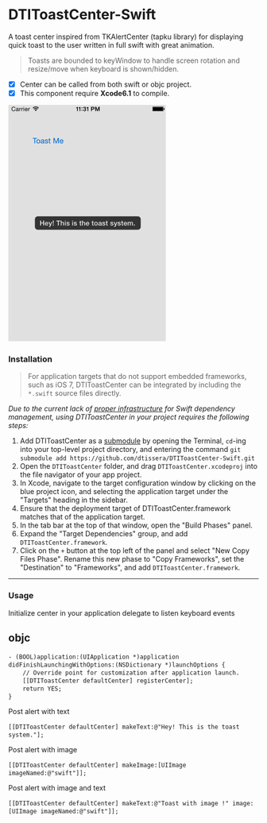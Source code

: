 DTIToastCenter-Swift
====================

A toast center inspired from TKAlertCenter (tapku library) for displaying quick toast to the user written in full swift with great animation.
> Toasts are bounded to keyWindow to handle screen rotation and resize/move when keyboard is shown/hidden.

- [x] Center can be called from both swift or objc project.
- [x] This component require **Xcode6.1** to compile.

<img src="Shots/toastcenter.gif"/> &nbsp; 

### Installation

> For application targets that do not support embedded frameworks, such as iOS 7, DTIToastCenter can be integrated by including the `*.swift` source files directly.

_Due to the current lack of [proper infrastructure](http://cocoapods.org) for Swift dependency management, using DTIToastCenter in your project requires the following steps:_

1. Add DTIToastCenter as a [submodule](http://git-scm.com/docs/git-submodule) by opening the Terminal, `cd`-ing into your top-level project directory, and entering the command `git submodule add https://github.com/dtissera/DTIToastCenter-Swift.git`
2. Open the `DTIToastCenter` folder, and drag `DTIToastCenter.xcodeproj` into the file navigator of your app project.
3. In Xcode, navigate to the target configuration window by clicking on the blue project icon, and selecting the application target under the "Targets" heading in the sidebar.
4. Ensure that the deployment target of DTIToastCenter.framework matches that of the application target.
5. In the tab bar at the top of that window, open the "Build Phases" panel.
6. Expand the "Target Dependencies" group, and add `DTIToastCenter.framework`.
7. Click on the `+` button at the top left of the panel and select "New Copy Files Phase". Rename this new phase to "Copy Frameworks", set the "Destination" to "Frameworks", and add `DTIToastCenter.framework`.

---

### Usage

Initialize center in your application delegate to listen keyboard events

## objc
```objc
- (BOOL)application:(UIApplication *)application didFinishLaunchingWithOptions:(NSDictionary *)launchOptions {
    // Override point for customization after application launch.
    [[DTIToastCenter defaultCenter] registerCenter];
    return YES;
}
```

Post alert with text
```objc
[[DTIToastCenter defaultCenter] makeText:@"Hey! This is the toast system."];
```

Post alert with image
```objc
[[DTIToastCenter defaultCenter] makeImage:[UIImage imageNamed:@"swift"]];
```

Post alert with image and text
```objc
[[DTIToastCenter defaultCenter] makeText:@"Toast with image !" image:[UIImage imageNamed:@"swift"]];
```
